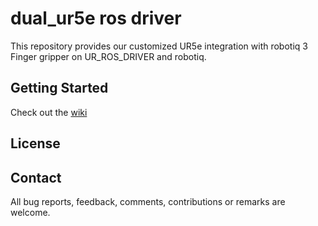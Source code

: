 # dual_ur5e ros driver

This repository provides our customized UR5e integration with robotiq 3 Finger gripper on UR_ROS_DRIVER and robotiq.


## Getting Started

Check out the [wiki](https://github.com/yaesolKim/dual_ur5e/wiki)

## License

## Contact

All bug reports, feedback, comments, contributions or remarks are welcome.
